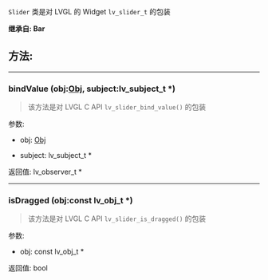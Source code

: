 `Slider` 类是对 LVGL 的 Widget `lv_slider_t` 的包装

**继承自: Bar**

## 方法:

-----

### bindValue (obj:[Obj](../Obj), subject:lv_subject_t *)

> 该方法是对 LVGL C API `lv_slider_bind_value()` 的包装

参数:

* obj: [Obj](../Obj)

* subject: lv_subject_t *

返回值:
lv_observer_t *

-----

### isDragged (obj:const lv_obj_t *)

> 该方法是对 LVGL C API `lv_slider_is_dragged()` 的包装

参数:

* obj: const lv_obj_t *

返回值:
bool


